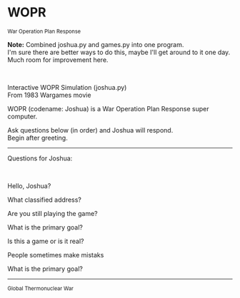 # WOPR  
<sup>War Operation Plan Response</sup>  

**Note:** Combined joshua.py and games.py into one program.  
I'm sure there are better ways to do this, maybe I'll get around to it one day.  
Much room for improvement here.

<br>

Interactive WOPR Simulation (joshua.py)  
From 1983 Wargames movie

WOPR (codename: Joshua)
is a War Operation Plan Response super computer.

Ask questions below (in order) and Joshua will respond.  
Begin after greeting.  
  
---  
Questions for Joshua:  

<br>
  
Hello, Joshua?

What classified address?

Are you still playing the game?

What is the primary goal?

Is this a game or is it real?

People sometimes make mistaks

What is the primary goal?  

---  

<sup>Global Thermonuclear War</sup>  
